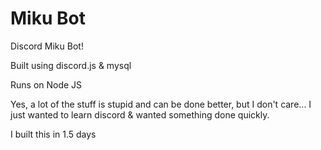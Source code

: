 # Miku Bot

Discord Miku Bot!

Built using discord.js & mysql

Runs on Node JS

Yes, a lot of the stuff is stupid and can be done better, but I don't care... I just wanted to learn discord & wanted something done quickly.

I built this in 1.5 days
